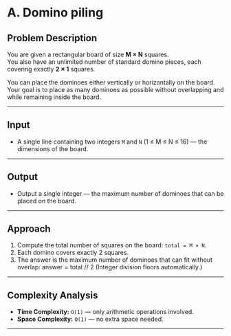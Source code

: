 # A. Domino piling

## Problem Description

You are given a rectangular board of size **M × N** squares.  
You also have an unlimited number of standard domino pieces, each covering exactly **2 × 1** squares.

You can place the dominoes either vertically or horizontally on the board.  
Your goal is to place as many dominoes as possible without overlapping and while remaining inside the board.

---

## Input

- A single line containing two integers `M` and `N` (1 ≤ M ≤ N ≤ 16) — the dimensions of the board.

---

## Output

- Output a single integer — the maximum number of dominoes that can be placed on the board.

---

## Approach

1. Compute the total number of squares on the board: `total = M × N`.
2. Each domino covers exactly 2 squares.
3. The answer is the maximum number of dominoes that can fit without overlap:
    answer = total // 2
(Integer division floors automatically.)

---

## Complexity Analysis

- **Time Complexity:** `O(1)` — only arithmetic operations involved.
- **Space Complexity:** `O(1)` — no extra space needed.

---


